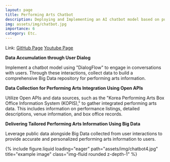 ```yaml
---
layout: page
title: Performing Arts Chatbot
description: Deploying and Implementing an AI chatbot model based on public data.
img: assets/img/chatbot.jpg
importance: 6
category: Etc.
---
```


Link: 
<a href="https://github.com/ailleen1004/Performance_Chatbot">GitHub Page</a>
<a href="https://youtu.be/oWUrbXub3lE">Youtube Page</a>

<b>Data Accumulation through User Dialog</b>

Implement a chatbot model using "DialogFlow" to engage in conversations with users. Through these interactions, collect data to build a comprehensive Big Data repository for performing arts information.

<b>Data Collection for Performing Arts Integration Using Open APIs</b>

Utilize Open APIs and data sources, such as the "Korea Performing Arts Box Office Information System (KOPIS)," to gather integrated performing arts data. This includes information on performance listings, detailed descriptions, venue information, and box office records.

<b>Delivering Tailored Performing Arts Information Using Big Data</b>

Leverage public data alongside Big Data collected from user interactions to provide accurate and personalized performing arts information to users.

<div class="row">
    <div class="col-sm mt-3 mt-md-0">
        {% include figure.liquid loading="eager" path="assets/img/chatbot4.jpg" title="example image" class="img-fluid rounded z-depth-1" %}
    </div>
</div>
